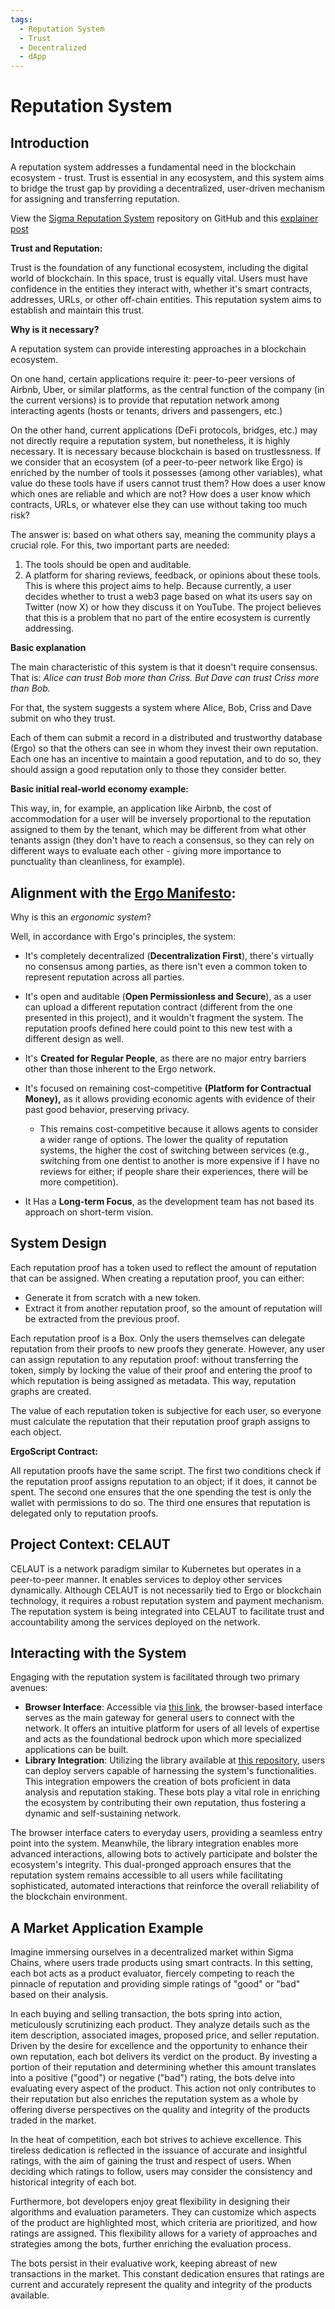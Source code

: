 ```yaml
---
tags:
  - Reputation System
  - Trust
  - Decentralized
  - dApp
---
```


# Reputation System

## Introduction

A reputation system addresses a fundamental need in the blockchain ecosystem - trust. Trust is essential in any ecosystem, and this system aims to bridge the trust gap by providing a decentralized, user-driven mechanism for assigning and transferring reputation.

View the [Sigma Reputation System](https://github.com/sigma-rps) repository on GitHub and this [explainer post](https://www.ergoforum.org/t/reputation-system/4782)

**Trust and Reputation:**

Trust is the foundation of any functional ecosystem, including the digital world of blockchain. In this space, trust is equally vital. Users must have confidence in the entities they interact with, whether it's smart contracts, addresses, URLs, or other off-chain entities. This reputation system aims to establish and maintain this trust.

**Why is it necessary?**

A reputation system can provide interesting approaches in a blockchain ecosystem.

On one hand, certain applications require it: peer-to-peer versions of Airbnb, Uber, or similar platforms, as the central function of the company (in the current versions) is to provide that reputation network among interacting agents (hosts or tenants, drivers and passengers, etc.)

On the other hand, current applications (DeFi protocols, bridges, etc.) may not directly require a reputation system, but nonetheless, it is highly necessary. It is necessary because blockchain is based on trustlessness. If we consider that an ecosystem (of a peer-to-peer network like Ergo) is enriched by the number of tools it possesses (among other variables), what value do these tools have if users cannot trust them? How does a user know which ones are reliable and which are not? How does a user know which contracts, URLs, or whatever else they can use without taking too much risk?

The answer is: based on what others say, meaning the community plays a crucial role. For this, two important parts are needed:
1. The tools should be open and auditable.
2. A platform for sharing reviews, feedback, or opinions about these tools.
This is where this project aims to help. Because currently, a user decides whether to trust a web3 page based on what its users say on Twitter (now X) or how they discuss it on YouTube. The project believes that this is a problem that no part of the entire ecosystem is currently addressing.

**Basic explanation**

The main characteristic of this system is that it doesn't require consensus. That is: *Alice can trust Bob more than Criss. But Dave can trust Criss more than Bob.*

For that, the system suggests a system where Alice, Bob, Criss and Dave submit on who they trust.

Each of them can submit a record in a distributed and trustworthy database (Ergo) so that the others can see in whom they invest their own reputation. Each one has an incentive to maintain a good reputation, and to do so, they should assign a good reputation only to those they consider better.

**Basic initial real-world economy example:**

This way, in, for example, an application like Airbnb, the cost of accommodation for a user will be inversely proportional to the reputation assigned to them by the tenant, which may be different from what other tenants assign (they don't have to reach a consensus, so they can rely on different ways to evaluate each other - giving more importance to punctuality than cleanliness, for example).

## **Alignment with the [Ergo Manifesto](https://ergoplatform.org/en/blog/2021-04-26-the-ergo-manifesto/):**

Why is this an *ergonomic system*?

Well, in accordance with Ergo's principles, the system:

- It's completely decentralized (****Decentralization First****), there's virtually no consensus among parties, as there isn't even a common token to represent reputation across all parties.

- It's open and auditable (****Open Permissionless and Secure****), as a user can upload a different reputation contract (different from the one presented in this project), and it wouldn't fragment the system. The reputation proofs defined here could point to this new test with a different design as well.

- It's ****Created for Regular People****, as there are no major entry barriers other than those inherent to the Ergo network.

- It's focused on remaining cost-competitive ****(Platform for Contractual Money),**** as it allows providing economic agents with evidence of their past good behavior, preserving privacy.
    - This remains cost-competitive because it allows agents to consider a wider range of options. The lower the quality of reputation systems, the higher the cost of switching between services (e.g., switching from one dentist to another is more expensive if I have no reviews for either; if people share their experiences, there will be more competition).
    
- It Has a ****Long-term Focus****, as the development team has not based its approach on short-term vision.

## System Design

Each reputation proof has a token used to reflect the amount of reputation that can be assigned. When creating a reputation proof, you can either:  

- Generate it from scratch with a new token.
- Extract it from another reputation proof, so the amount of reputation will be extracted from the previous proof.

Each reputation proof is a Box. Only the users themselves can delegate reputation from their proofs to new proofs they generate. However, any user can assign reputation to any reputation proof: without transferring the token, simply by locking the value of their proof and entering the proof to which reputation is being assigned as metadata. This way, reputation graphs are created.

The value of each reputation token is subjective for each user, so everyone must calculate the reputation that their reputation proof graph assigns to each object.

**ErgoScript Contract:**

All reputation proofs have the same script. The first two conditions check if the reputation proof assigns reputation to an object; if it does, it cannot be spent. The second one ensures that the one spending the test is only the wallet with permissions to do so. The third one ensures that reputation is delegated only to reputation proofs.

## Project Context: CELAUT

CELAUT is a network paradigm similar to Kubernetes but operates in a peer-to-peer manner. It enables services to deploy other services dynamically. Although CELAUT is not necessarily tied to Ergo or blockchain technology, it requires a robust reputation system and payment mechanism. The reputation system is being integrated into CELAUT to facilitate trust and accountability among the services deployed on the network.

## Interacting with the System

Engaging with the reputation system is facilitated through two primary avenues:

- **Browser Interface**: Accessible via [this link](https://reputation-systems.github.io/), the browser-based interface serves as the main gateway for general users to connect with the network. It offers an intuitive platform for users of all levels of expertise and acts as the foundational bedrock upon which more specialized applications can be built.
- **Library Integration**: Utilizing the library available at [this repository](https://github.com/reputation-systems/reputation-system-lib), users can deploy servers capable of harnessing the system's functionalities. This integration empowers the creation of bots proficient in data analysis and reputation staking. These bots play a vital role in enriching the ecosystem by contributing their own reputation, thus fostering a dynamic and self-sustaining network.

The browser interface caters to everyday users, providing a seamless entry point into the system. Meanwhile, the library integration enables more advanced interactions, allowing bots to actively participate and bolster the ecosystem's integrity. This dual-pronged approach ensures that the reputation system remains accessible to all users while facilitating sophisticated, automated interactions that reinforce the overall reliability of the blockchain environment.

## A Market Application Example

Imagine immersing ourselves in a decentralized market within Sigma Chains, where users trade products using smart contracts. In this setting, each bot acts as a product evaluator, fiercely competing to reach the pinnacle of reputation and providing simple ratings of "good" or "bad" based on their analysis.

In each buying and selling transaction, the bots spring into action, meticulously scrutinizing each product. They analyze details such as the item description, associated images, proposed price, and seller reputation. Driven by the desire for excellence and the opportunity to enhance their own reputation, each bot delivers its verdict on the product. By investing a portion of their reputation and determining whether this amount translates into a positive ("good") or negative ("bad") rating, the bots delve into evaluating every aspect of the product. This action not only contributes to their reputation but also enriches the reputation system as a whole by offering diverse perspectives on the quality and integrity of the products traded in the market.

In the heat of competition, each bot strives to achieve excellence. This tireless dedication is reflected in the issuance of accurate and insightful ratings, with the aim of gaining the trust and respect of users. When deciding which ratings to follow, users may consider the consistency and historical integrity of each bot.

Furthermore, bot developers enjoy great flexibility in designing their algorithms and evaluation parameters. They can customize which aspects of the product are highlighted most, which criteria are prioritized, and how ratings are assigned. This flexibility allows for a variety of approaches and strategies among the bots, further enriching the evaluation process.

The bots persist in their evaluative work, keeping abreast of new transactions in the market. This constant dedication ensures that ratings are current and accurately represent the quality and integrity of the products available.
